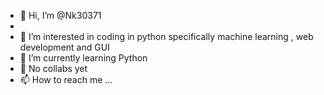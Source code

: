 - 👋 Hi, I’m @Nk30371
- 
- 👀 I’m interested in coding in python specifically machine learning , web development and GUI 
- 🌱 I’m currently learning Python
- 💞️ No collabs yet
- 📫 How to reach me ...

<!---
Nk30371/Nk30371 is a ✨ special ✨ repository because its `README.md` (this file) appears on your GitHub profile.
You can click the Preview link to take a look at your changes.
--->
